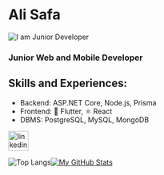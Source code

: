 # Ali Safa
![I am Junior Developer](https://i.postimg.cc/k4JgTGsw-/1.png)
### Junior Web and Mobile Developer
## Skills and Experiences: 
- Backend: ASP.NET Core, Node.js, Prisma
- Frontend: 📱 Flutter, ⚛️ React
- DBMS: PostgreSQL, MySQL, MongoDB

[<img src='https://cdn.jsdelivr.net/npm/simple-icons@3.0.1/icons/linkedin.svg' alt='linkedin' height='40'>](https://www.linkedin.com/in/alisafa1/)  

![Top Langs](https://github-readme-stats.vercel.app/api/top-langs/?username=Alisafa60&theme=tokyonight)[![My GitHub Stats](https://github-readme-stats.vercel.app/api/?username=Alisafa60&count_private=true&theme=tokyonight&showicons=true)]() 


